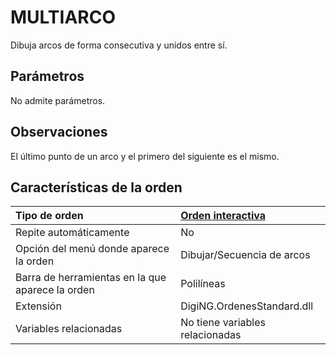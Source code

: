 # MULTIARCO

Dibuja arcos de forma consecutiva y unidos entre sí.

## Parámetros

No admite parámetros.

## Observaciones

El último punto de un arco y el primero del siguiente es el mismo.

## Características de la orden

| Tipo de orden | [Orden interactiva](multiarco.md) |
| :--- | :--- |
| Repite automáticamente | No |
| Opción del menú donde aparece la orden | Dibujar/Secuencia de arcos |
| Barra de herramientas en la que aparece la orden | Polilíneas |
| Extensión | DigiNG.OrdenesStandard.dll |
| Variables relacionadas | No tiene variables relacionadas |

